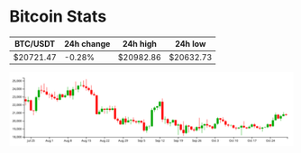 # Bitcoin Stats

BTC/USDT|24h change|24h high|24h low|
|---|---|---|---|
|$20721.47|-0.28%|$20982.86|$20632.73|

<img src="./chart.svg">
